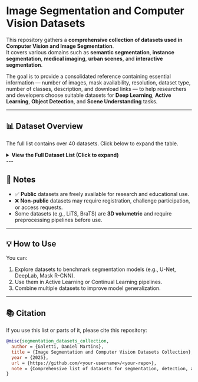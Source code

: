 # Image Segmentation and Computer Vision Datasets

This repository gathers a **comprehensive collection of datasets used in Computer Vision and Image Segmentation**.  
It covers various domains such as **semantic segmentation**, **instance segmentation**, **medical imaging**, **urban scenes**, and **interactive segmentation**.

The goal is to provide a consolidated reference containing essential information — number of images, mask availability, resolution, dataset type, number of classes, description, and download links — to help researchers and developers choose suitable datasets for **Deep Learning**, **Active Learning**, **Object Detection**, and **Scene Understanding** tasks.

---

## 📊 Dataset Overview

The full list contains over 40 datasets. Click below to expand the table.

<details>
<summary><strong>View the Full Dataset List (Click to expand)</strong></summary>

| **Dataset Name** | **# Images** | **Masks** | **Size** | **Resolution** | **Kind of Dataset** | **# Classes** | **Description** | **Year** | **Link** | **Public?** |
|:-----------------|:--------------|:----------|:------------|:---------------------|:--------------------------------|:--------------|:----------------|:----------|:----------|:-----------:|
| VOC 2012 | 17,000 | ✅ Yes | 4 GB | 500×375 | Object Segmentation | 20 | Includes training/validation/test splits with per-pixel annotations and object labels. | 2012 | [Kaggle](https://www.kaggle.com/datasets/gopalbhattrai/pascal-voc-2012-dataset) | ✅ |
| CityScapes | 25,000 | ✅ Yes | 25 GB | 2048×1024 | Urban Segmentation | 30 | 50 different cities with pixel-level annotations for 30 classes. | 2016 | [Official Site](https://www.cityscapes-dataset.com/) | ✅ |
| COCO | 330,000 | ✅ Yes | 50 GB | Variable | Object Segmentation | 80 | Complex scenes with multiple object masks. | 2014 | [COCO](https://cocodataset.org/#home) | ✅ |
| LVIS | 164,000 | ✅ Yes | 25 GB | Variable | Instance Segmentation | 1,203 | Long-tail instance segmentation benchmark. | 2019 | [LVIS](https://www.lvisdataset.org/) | ✅ |
| ADE20K | 27,000 | ✅ Yes | 3 GB | Variable | Scene Parsing | 150 | Complete scene segmentation benchmark. | 2016 | [MIT CSAIL](https://ade20k.csail.mit.edu/) | ✅ |
| GTA V Synthetic | 25,000 | ✅ Yes | 180 GB | 1914×1052 | Synthetic Semantic Segmentation | 19 | Synthetic urban scenes from GTA V with perfect pixel annotations. | 2016 | [VISINF](https://download.visinf.tu-darmstadt.de/data/from_games/) | ✅ |
| BraTS | 3,000 (3D) | ✅ Yes | 200 GB | 240×240×155 | 3D Medical Segmentation | 3 | Brain tumor dataset with edema, necrosis, and active tumor labels. | 2012 | [CBICA](https://www.med.upenn.edu/cbica/brats2018/data.html) | ❌ |
| LiTS | 130 CT (3D) | ✅ Yes | 80 GB | 512×512×Z | 3D Medical Segmentation | 2 | 3D liver and lesion segmentation dataset. | 2017 | [CodaLab](https://competitions.codalab.org/competitions/17094) | ❌ |
| Kvasir-SEG | 1,000 | ✅ Yes | 2 GB | 576×720 | Medical Segmentation | 1 | Colorectal polyp dataset with binary masks. | 2020 | [Simula](https://datasets.simula.no/kvasir-seg/) | ✅ |
| Nuclei | 30,000 patches | ✅ Yes | 100 MB | 50×50 | Biomedical Segmentation | 1 | Cell nuclei dataset with binary masks. | 2018 | [Kaggle](https://www.kaggle.com/datasets/espsiyam/nuclei-image-segmentation) | ✅ |
| CVC-ClinicDB | 612 | ✅ Yes | 50 MB | 384×288 | Medical Segmentation | 1 | Colonoscopy frames for polyp detection. | 2015 | [Kaggle](https://www.kaggle.com/datasets/balraj98/cvcclinicdb) | ✅ |
| REFUGE2 | 1,200 | ✅ Yes | 3.8 GB | Variable | Medical Segmentation | 2 | Retinal disc and cup segmentation for glaucoma screening. | 2020 | [Challenge](https://refuge.grand-challenge.org/) | ✅ |
| ISIC | 1,203,225 | ✅ Yes | Variable | Variable | Medical (Dermatology) | 2–7 | Massive dataset for skin lesion segmentation. | 2016 | [ISIC Archive](https://www.isic-archive.com/) | ✅ |
| BrainMRI | 3,929 | ✅ Yes | 350 MB | 256×256 | Medical Segmentation | 1 | Brain tumor segmentation dataset. | 2020 | [Kaggle](https://www.kaggle.com/code/mateuszbuda/brain-segmentation-pytorch) | ✅ |
| LiverCT | 131 CT (3D) | ✅ Yes | 80 GB | 512×512×Z | 3D Medical Segmentation | 2 | CT scans for liver injury segmentation. | 2017 | [CodaLab](https://competitions.codalab.org/competitions/17094) | ✅ |
| RESC | 110 scans | ✅ Yes | 500 MB | Variable | Medical Segmentation | 3 | Retinal edema segmentation dataset. | 2018 | [GitHub](https://github.com/ShawnBIT/AI-Challenger-Retinal-Edema-Segmentation) | ✅ |
| TN3K | 3,500 | ✅ Yes | 200 MB | 400×400 | Medical Segmentation | 1 | Thyroid nodule ultrasound segmentation dataset. | 2022 | [Kaggle](https://www.kaggle.com/datasets/tjahan/tn3k-thyroid-nodule-region-segmentation-dataset) | ✅ |
| DDTI | 5,000 | ✅ Yes | 1.5 GB | Variable | Medical Segmentation | 1 | Panoramic dental x-rays for teeth segmentation. | 2022 | [Kaggle](https://www.kaggle.com/datasets/dasmehdixtr/ddti-thyroid-ultrasound-images) | ✅ |
| TG3K | 3,100 | ✅ Yes | 250 MB | 400×400 | Medical Segmentation | 1 | Ultrasound thyroid gland segmentation dataset. | 2022 | [OpenMedLab](https://github.com/openmedlab/Awesome-Medical-Dataset/blob/main/resources/TG3K) | ✅ |
| BUSI | 780 | ✅ Yes | 250 MB | 500×500 | Medical Segmentation | 3 | Breast ultrasound segmentation dataset. | 2019 | [Dataset Page](https://scholar.cu.edu.eg/?q=afahmy/pages/dataset) | ✅ |
| CHAOS | 80 scans (3D) | ✅ Yes | 20 GB | 512×512×Z | 3D Medical Segmentation | 4 | MRI and CT scans for liver, kidneys, and spleen segmentation. | 2019 | [CHAOS](https://chaos.grand-challenge.org/) | ✅ |
| ROCO | 81,000 | ❌ No | 8 GB | Variable | Medical Captioning | – | Radiology images paired with textual captions. | 2018 | [GitHub](https://github.com/razorx89/roco-dataset) | ✅ |
| MedPix | 59,000 | ❌ No | Variable | Variable | Medical Image Database | – | Clinical and diagnostic image archive. | 1999 | [MedPix](https://medpix.nlm.nih.gov/home) | ✅ |
| NLPR | 1,000 pairs | ✅ Yes | 998 MB | 640×480 | Salient Object Detection | 1 | Captured by Microsoft Kinect with indoor and outdoor scenes. | – | [HyperAI](https://hyper.ai/en/datasets/17525) | ✅ |
| PaviaU | 1 image | ❌ No | 100 MB | 610×340×103 | Spectral Classification | 9 | Hyperspectral image captured over Pavia, Italy. | – | [Kaggle](https://www.kaggle.com/datasets/syamkakarla/pavia-university-hsi) | ✅ |
| BSDS500 | 500 | ✅ Yes | 100 MB | Variable | Contour Detection | – | Human-annotated segmentation and contour detection benchmark. | – | [Kaggle](https://www.kaggle.com/datasets/balraj98/berkeley-segmentation-dataset-500-bsds500) | ✅ |
| NYUV2 | 1,449 | ✅ Yes | 5.5 GB | 640×480 | Indoor Scene Segmentation | 40 | RGB-D dataset captured using Microsoft Kinect. | 2012 | [NYU](https://cs.nyu.edu/~fergus/datasets/nyu_depth_v2.html) | ✅ |
| SUNRGBD | 10,335 | ✅ Yes | 60 GB | Variable | 2D/3D Segmentation | 37 | Densely annotated 3D indoor scenes. | 2015 | [Princeton](https://rgbd.cs.princeton.edu/) | ✅ |
| CamVid | 701 frames | ✅ Yes | 570 MB | 960×720 | Video Semantic Segmentation | 12 | First video dataset with pixel-level annotations for urban scenes. | 2008 | [CamVid](https://mi.eng.cam.ac.uk/research/projects/VideoRec/CamVid/) | ✅ |
| 300W-LP | 122,450 | ❌ No | 4 GB | Variable | Landmark Detection | 68 | Augmented version of 300W with rotated facial images. | 2016 | [TensorFlow](https://www.tensorflow.org/datasets/catalog/the300w_lp?hl=en) | ✅ |
| Visual Genome | 108,000 | ❌ No | 12 GB | Variable | Image Captioning | – | Object relationships and natural language annotations. | 2016 | [VG](https://homes.cs.washington.edu/~ranjay/visualgenome/index.html) | ✅ |
| ISPRS Vaihingen | 33 | ✅ Yes | 2 GB | ~2500×2000 | Aerial Image Segmentation | 6 | UHD aerial imagery with semantic labels. | 2012 | [ISPRS](https://www.isprs.org/resources/datasets/benchmarks/UrbanSemLab/2d-sem-label-vaihingen.aspx) | ✅ |
| NJU2K | 1,985 | ✅ Yes | 1.5 GB | Variable | Salient Object Detection | 1 | RGB image pairs for salient object detection. | 2014 | [HyperAI](https://hyper.ai/en/datasets/18303) | ✅ |
| STERE | 1,000 | ✅ Yes | 100 MB | 1024×768 | Object Detection | 1 | Stereo image pairs for object detection. | 2015 | [KITTI](https://www.cvlibs.net/datasets/kitti/eval_scene_flow.php?benchmark=stereo) | ✅ |
| GrabCut | 50 | ✅ Yes | 5 MB | Variable | Interactive Segmentation | 1 | Small dataset for interactive segmentation experiments. | 2004 | [GitHub](https://github.com/irllabs/grabcut) | ✅ |
| Awesome Medical Datasets | - | ✅ Yes | - | - | Medical Image Segmentation | - | A collection of multiple open medical datasets. | - | [OpenMedLab](https://github.com/openmedlab/Awesome-Medical-Dataset) | ✅ |
| USPS | 9,298 | ❌ No | 10 MB | 16×16 | Classification | 10 | Handwritten digit dataset from postal codes. | 1990 | [LibSVM](https://www.csie.ntu.edu.tw/~cjlin/libsvmtools/datasets/multiclass.html) | ✅ |
| MNIST | 70,000 | ❌ No | 15 MB | 28×28 | Classification | 10 | Classic handwritten digit dataset. | 1998 | [Kaggle](https://www.kaggle.com/datasets/hojjatk/mnist-dataset) | ✅ |
| BioID | 1,521 | ❌ No | 150 MB | 384×288 | Face Detection | 1 | Grayscale face localization dataset. | 1999 | [BioID](https://www.bioid.com/face-database/) | ✅ |

</details>
---

## 🧩 Notes

- ✅ **Public** datasets are freely available for research and educational use.  
- ❌ **Non-public** datasets may require registration, challenge participation, or access requests.  
- Some datasets (e.g., LiTS, BraTS) are **3D volumetric** and require preprocessing pipelines before use.

---

## 💡 How to Use

You can:
1. Explore datasets to benchmark segmentation models (e.g., U-Net, DeepLab, Mask R-CNN).
2. Use them in Active Learning or Continual Learning pipelines.
3. Combine multiple datasets to improve model generalization.

---

## 📚 Citation

If you use this list or parts of it, please cite this repository:

```bibtex
@misc{segmentation_datasets_collection,
  author = {Galetti, Daniel Martins},
  title = {Image Segmentation and Computer Vision Datasets Collection},
  year = {2025},
  url = {https://github.com/<your-username>/<your-repo>},
  note = {Comprehensive list of datasets for segmentation, detection, and scene understanding.}
}
